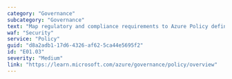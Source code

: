 ```yaml
---
category: "Governance"
subcategory: "Governance"
text: "Map regulatory and compliance requirements to Azure Policy definitions and Azure role assignments."
waf: "Security"
service: "Policy"
guid: "d8a2adb1-17d6-4326-af62-5ca44e5695f2"
id: "E01.03"
severity: "Medium"
link: "https://learn.microsoft.com/azure/governance/policy/overview"
---
```

